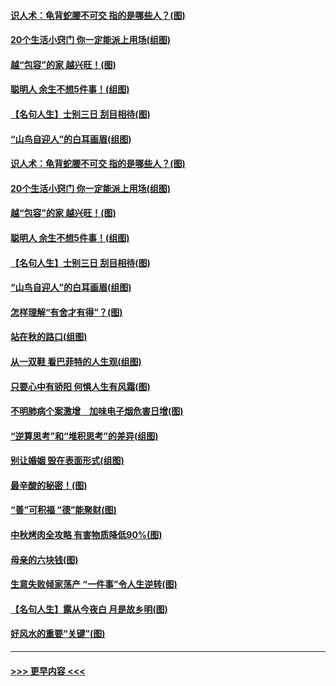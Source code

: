 #### [识人术：龟背蛇腰不可交 指的是哪些人？(图)](../pages/p8/907503.md?t=09162111) 
#### [20个生活小窍门 你一定能派上用场(组图)](../pages/p8/907510.md?t=09162111) 
#### [越“包容”的家 越兴旺！(图)](../pages/p8/907328.md?t=09162111) 
#### [聪明人 余生不想5件事！(组图)](../pages/p8/907364.md?t=09162111) 
#### [【名句人生】士别三日 刮目相待(图)](../pages/p8/906988.md?t=09162111) 
#### [“山鸟自迎人”的白耳画眉(组图)](../pages/p8/907332.md?t=09162111) 
#### [识人术：龟背蛇腰不可交 指的是哪些人？(图)](../pages/p8/907503.md?t=09162111) 
#### [20个生活小窍门 你一定能派上用场(组图)](../pages/p8/907510.md?t=09162111) 
#### [越“包容”的家 越兴旺！(图)](../pages/p8/907328.md?t=09162111) 
#### [聪明人 余生不想5件事！(组图)](../pages/p8/907364.md?t=09162111) 
#### [【名句人生】士别三日 刮目相待(图)](../pages/p8/906988.md?t=09162111) 
#### [“山鸟自迎人”的白耳画眉(组图)](../pages/p8/907332.md?t=09162111) 
#### [怎样理解“有舍才有得”？(图)](../pages/p8/906872.md?t=09162111) 
#### [站在秋的路口(组图)](../pages/p8/906914.md?t=09162111) 
#### [从一双鞋 看巴菲特的人生观(组图)](../pages/p8/907311.md?t=09162111) 
#### [只要心中有骄阳 何惧人生有风霜(图)](../pages/p8/907320.md?t=09162111) 
#### [不明肺病个案激增　加味电子烟危害日增(图)](../pages/p8/907307.md?t=09162111) 
#### [“逆算思考”和“堆积思考”的差异(组图)](../pages/p8/907229.md?t=09162111) 
#### [别让婚姻 毁在表面形式(组图)](../pages/p8/907118.md?t=09162111) 
#### [最辛酸的秘密！(图)](../pages/p8/906327.md?t=09162111) 
#### [“善”可积福 “德”能聚财(图)](../pages/p8/906906.md?t=09162111) 
#### [中秋烤肉全攻略 有害物质降低90%(图)](../pages/p8/907227.md?t=09162111) 
#### [母亲的六块钱(图)](../pages/p8/907107.md?t=09162111) 
#### [生意失败倾家荡产 “一件事”令人生逆转(图)](../pages/p8/907101.md?t=09162111) 
#### [【名句人生】露从今夜白 月是故乡明(图)](../pages/p8/906558.md?t=09162111) 
#### [好风水的重要“关键”(图)](../pages/p8/907087.md?t=09162111) 

----
#### [ >>> 更早内容 <<< ](../indexes/p8-earlier.md)
